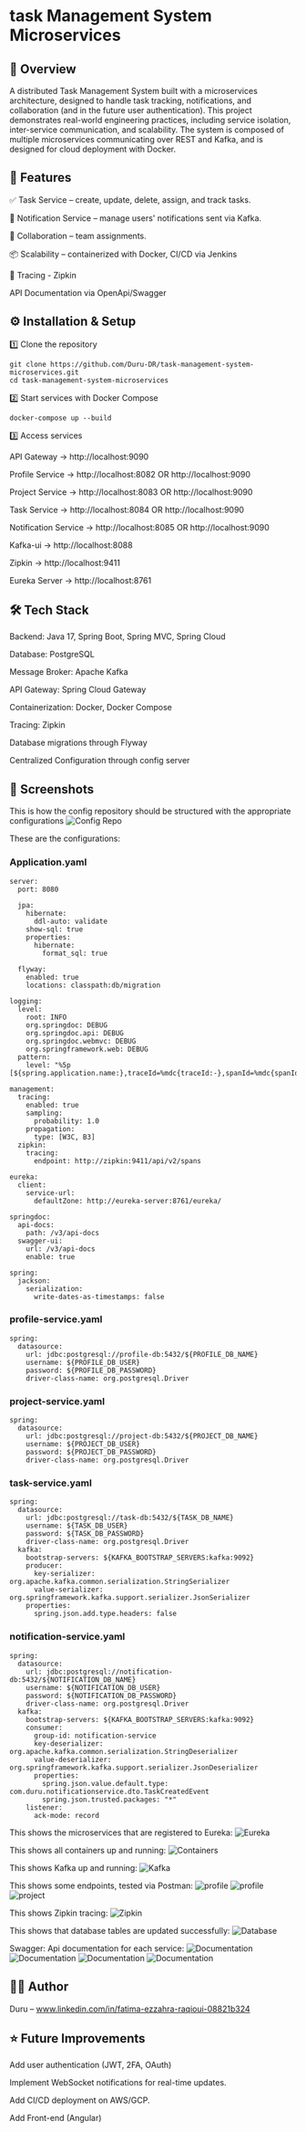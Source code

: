 # task Management System Microservices

## 📌 Overview
A distributed Task Management System built with a microservices architecture, designed to handle task tracking, notifications, and collaboration (and in the future user authentication).
This project demonstrates real-world engineering practices, including service isolation, inter-service communication, and scalability.
The system is composed of multiple microservices communicating over REST and Kafka, and is designed for cloud deployment with Docker.

## 🚀 Features
✅ Task Service – create, update, delete, assign, and track tasks.

🔔 Notification Service –  manage users' notifications sent via Kafka.

🤝 Collaboration – team assignments.

📦 Scalability – containerized with Docker, CI/CD via Jenkins

📝 Tracing - Zipkin

API Documentation via OpenApi/Swagger


    
## ⚙️ Installation & Setup
1️⃣ Clone the repository
```
git clone https://github.com/Duru-DR/task-management-system-microservices.git
cd task-management-system-microservices
```

2️⃣ Start services with Docker Compose
```
docker-compose up --build
```

3️⃣ Access services

API Gateway → http://localhost:9090

Profile Service → http://localhost:8082 OR http://localhost:9090

Project Service → http://localhost:8083 OR http://localhost:9090

Task Service → http://localhost:8084 OR http://localhost:9090

Notification Service → http://localhost:8085 OR http://localhost:9090

Kafka-ui → http://localhost:8088

Zipkin → http://localhost:9411

Eureka Server → http://localhost:8761

## 🛠️ Tech Stack
Backend: Java 17, Spring Boot, Spring MVC, Spring Cloud

Database: PostgreSQL

Message Broker: Apache Kafka

API Gateway: Spring Cloud Gateway

Containerization: Docker, Docker Compose

Tracing: Zipkin

Database migrations through Flyway

Centralized Configuration through config server

## 📸 Screenshots

This is how the config repository should be structured with the appropriate configurations
![Config Repo](images/Config-Repo.png)

These are the configurations:
### Application.yaml
```
server:
  port: 8080

  jpa:
    hibernate:
      ddl-auto: validate
    show-sql: true
    properties:
      hibernate:
        format_sql: true

  flyway:
    enabled: true
    locations: classpath:db/migration

logging:
  level:
    root: INFO
    org.springdoc: DEBUG
    org.springdoc.api: DEBUG
    org.springdoc.webmvc: DEBUG
    org.springframework.web: DEBUG
  pattern:
    level: "%5p [${spring.application.name:},traceId=%mdc{traceId:-},spanId=%mdc{spanId:-}]"

management:
  tracing:
    enabled: true
    sampling:
      probability: 1.0    
    propagation:
      type: [W3C, B3]
  zipkin:
    tracing:
      endpoint: http://zipkin:9411/api/v2/spans  

eureka:
  client:
    service-url:
      defaultZone: http://eureka-server:8761/eureka/
      
springdoc:
  api-docs:
    path: /v3/api-docs
  swagger-ui:
    url: /v3/api-docs
    enable: true

spring:
  jackson:
    serialization:
      write-dates-as-timestamps: false
```

### profile-service.yaml
```
spring:
  datasource:
    url: jdbc:postgresql://profile-db:5432/${PROFILE_DB_NAME}
    username: ${PROFILE_DB_USER}
    password: ${PROFILE_DB_PASSWORD}
    driver-class-name: org.postgresql.Driver
```

### project-service.yaml
```
spring:
  datasource:
    url: jdbc:postgresql://project-db:5432/${PROJECT_DB_NAME}
    username: ${PROJECT_DB_USER}
    password: ${PROJECT_DB_PASSWORD}
    driver-class-name: org.postgresql.Driver
```

### task-service.yaml
```
spring:
  datasource:
    url: jdbc:postgresql://task-db:5432/${TASK_DB_NAME}
    username: ${TASK_DB_USER}
    password: ${TASK_DB_PASSWORD}
    driver-class-name: org.postgresql.Driver
  kafka:
    bootstrap-servers: ${KAFKA_BOOTSTRAP_SERVERS:kafka:9092}
    producer:
      key-serializer: org.apache.kafka.common.serialization.StringSerializer
      value-serializer: org.springframework.kafka.support.serializer.JsonSerializer
    properties:
      spring.json.add.type.headers: false
```

### notification-service.yaml
```
spring:
  datasource:
    url: jdbc:postgresql://notification-db:5432/${NOTIFICATION_DB_NAME}
    username: ${NOTIFICATION_DB_USER}
    password: ${NOTIFICATION_DB_PASSWORD}
    driver-class-name: org.postgresql.Driver
  kafka:
    bootstrap-servers: ${KAFKA_BOOTSTRAP_SERVERS:kafka:9092}
    consumer:
      group-id: notification-service
      key-deserializer: org.apache.kafka.common.serialization.StringDeserializer
      value-deserializer: org.springframework.kafka.support.serializer.JsonDeserializer
      properties:
        spring.json.value.default.type: com.duru.notificationservice.dto.TaskCreatedEvent
        spring.json.trusted.packages: "*"
    listener:
      ack-mode: record
```

This shows the microservices that are registered to Eureka:
![Eureka](images/eureka.png)

This shows all containers up and running:
![Containers](images/containers-running-check.png)

This shows Kafka up and running:
![Kafka](images/kafka.png)

This shows some endpoints, tested via Postman:
![profile](images/create-profile-request.png)
![profile](images/get-specific-profile-request.png)
![project](images/get-project.png)

This shows Zipkin tracing:
![Zipkin](images/zipkin.png)

This shows that database tables are updated successfully:
![Database](images/database-updated-successfully.png)

Swagger: Api documentation for each service:
![Documentation](images/api-documentation-profile1.png)
![Documentation](images/api-documentation-profile.png)
![Documentation](images/api-documentation-project.png)
![Documentation](images/api-documentation-task.png)


## 🧑‍💻 Author
Duru – www.linkedin.com/in/fatima-ezzahra-raqioui-08821b324

## ⭐ Future Improvements
Add user authentication (JWT, 2FA, OAuth)

Implement WebSocket notifications for real-time updates.

Add CI/CD deployment on AWS/GCP.

Add Front-end (Angular)

